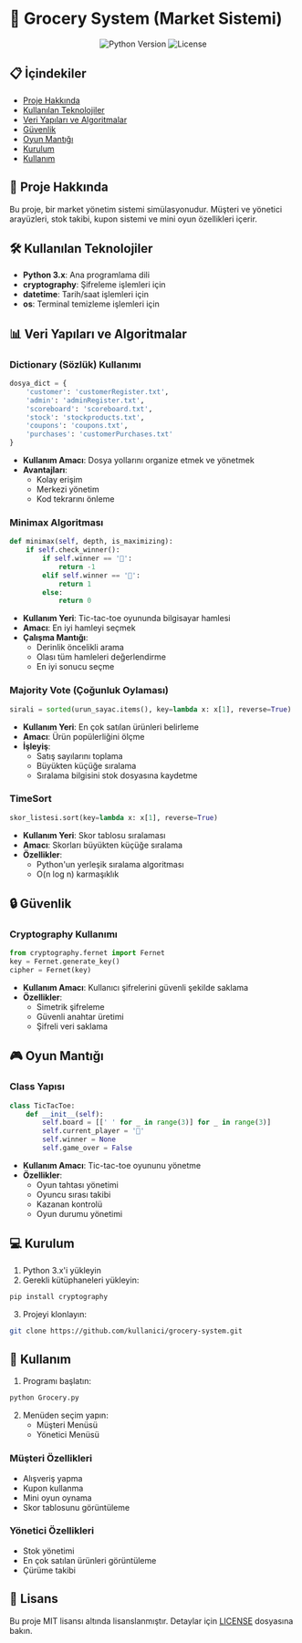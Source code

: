 # 🛒 Grocery System (Market Sistemi)

<div align="center">
  <img src="https://img.shields.io/badge/Python-3.x-blue" alt="Python Version">
  <img src="https://img.shields.io/badge/License-MIT-green" alt="License">
</div>

## 📋 İçindekiler
- [Proje Hakkında](#-proje-hakkında)
- [Kullanılan Teknolojiler](#-kullanılan-teknolojiler)
- [Veri Yapıları ve Algoritmalar](#-veri-yapıları-ve-algoritmalar)
- [Güvenlik](#-güvenlik)
- [Oyun Mantığı](#-oyun-mantığı)
- [Kurulum](#-kurulum)
- [Kullanım](#-kullanım)

## 🎯 Proje Hakkında
Bu proje, bir market yönetim sistemi simülasyonudur. Müşteri ve yönetici arayüzleri, stok takibi, kupon sistemi ve mini oyun özellikleri içerir.

## 🛠 Kullanılan Teknolojiler
- **Python 3.x**: Ana programlama dili
- **cryptography**: Şifreleme işlemleri için
- **datetime**: Tarih/saat işlemleri için
- **os**: Terminal temizleme işlemleri için

## 📊 Veri Yapıları ve Algoritmalar

### Dictionary (Sözlük) Kullanımı
```python
dosya_dict = {
    'customer': 'customerRegister.txt',
    'admin': 'adminRegister.txt',
    'scoreboard': 'scoreboard.txt',
    'stock': 'stockproducts.txt',
    'coupons': 'coupons.txt',
    'purchases': 'customerPurchases.txt'
}
```
- **Kullanım Amacı**: Dosya yollarını organize etmek ve yönetmek
- **Avantajları**: 
  - Kolay erişim
  - Merkezi yönetim
  - Kod tekrarını önleme

### Minimax Algoritması
```python
def minimax(self, depth, is_maximizing):
    if self.check_winner():
        if self.winner == '🍎':
            return -1
        elif self.winner == '🍌':
            return 1
        else:
            return 0
```
- **Kullanım Yeri**: Tic-tac-toe oyununda bilgisayar hamlesi
- **Amacı**: En iyi hamleyi seçmek
- **Çalışma Mantığı**: 
  - Derinlik öncelikli arama
  - Olası tüm hamleleri değerlendirme
  - En iyi sonucu seçme

### Majority Vote (Çoğunluk Oylaması)
```python
sirali = sorted(urun_sayac.items(), key=lambda x: x[1], reverse=True)
```
- **Kullanım Yeri**: En çok satılan ürünleri belirleme
- **Amacı**: Ürün popülerliğini ölçme
- **İşleyiş**: 
  - Satış sayılarını toplama
  - Büyükten küçüğe sıralama
  - Sıralama bilgisini stok dosyasına kaydetme

### TimeSort
```python
skor_listesi.sort(key=lambda x: x[1], reverse=True)
```
- **Kullanım Yeri**: Skor tablosu sıralaması
- **Amacı**: Skorları büyükten küçüğe sıralama
- **Özellikler**: 
  - Python'un yerleşik sıralama algoritması
  - O(n log n) karmaşıklık

## 🔒 Güvenlik

### Cryptography Kullanımı
```python
from cryptography.fernet import Fernet
key = Fernet.generate_key()
cipher = Fernet(key)
```
- **Kullanım Amacı**: Kullanıcı şifrelerini güvenli şekilde saklama
- **Özellikler**:
  - Simetrik şifreleme
  - Güvenli anahtar üretimi
  - Şifreli veri saklama

## 🎮 Oyun Mantığı

### Class Yapısı
```python
class TicTacToe:
    def __init__(self):
        self.board = [[' ' for _ in range(3)] for _ in range(3)]
        self.current_player = '🍎'
        self.winner = None
        self.game_over = False
```
- **Kullanım Amacı**: Tic-tac-toe oyununu yönetme
- **Özellikler**:
  - Oyun tahtası yönetimi
  - Oyuncu sırası takibi
  - Kazanan kontrolü
  - Oyun durumu yönetimi

## 💻 Kurulum

1. Python 3.x'i yükleyin
2. Gerekli kütüphaneleri yükleyin:
```bash
pip install cryptography
```
3. Projeyi klonlayın:
```bash
git clone https://github.com/kullanici/grocery-system.git
```

## 🚀 Kullanım

1. Programı başlatın:
```bash
python Grocery.py
```

2. Menüden seçim yapın:
   - Müşteri Menüsü
   - Yönetici Menüsü

### Müşteri Özellikleri
- Alışveriş yapma
- Kupon kullanma
- Mini oyun oynama
- Skor tablosunu görüntüleme

### Yönetici Özellikleri
- Stok yönetimi
- En çok satılan ürünleri görüntüleme
- Çürüme takibi

## 📝 Lisans
Bu proje MIT lisansı altında lisanslanmıştır. Detaylar için [LICENSE](LICENSE) dosyasına bakın.
